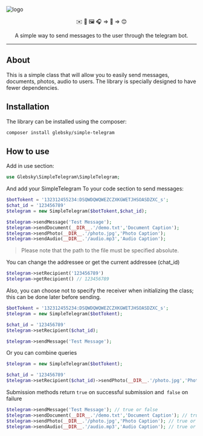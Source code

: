 ![logo](https://i.ibb.co/Vv58qTS/simple-Telegram.png "Simple Telegram")

<p align="center">
    ✉️ 📄 🖼️ 🎧 => 🤖 => 😊
</p>
<p align="center">
    A simple way to send messages to the user through the telegram bot.
</p>

---

## About
This is a simple class that will allow you to easily send messages, documents, photos, audio to users. The library is specially designed to have fewer dependencies.

## Installation
The library can be installed using the composer:
```bash
сomposer install glebsky/simple-telegram
```
## How to use
Add in use section:
```php
use Glebsky\SimpleTelegram\SimpleTelegram;
```
And add your SimpleTelegram To your code section to send messages:
```php
$botTokent = '132312455234:DSQWDQWQWEZCZXKGWETJHSOASDZXC_s';
$chat_id = '123456789'
$telegram = new SimpleTelegram($botTokent,$chat_id);

$telegram->sendMessage('Test Message');
$telegram->sendDocument(__DIR__.'/demo.txt','Document Caption');
$telegram->sendPhoto(__DIR__.'/photo.jpg','Photo Caption');
$telegram->sendAudio(__DIR__.'/audio.mp3','Audio Caption');
```
>Please note that the path to the file must be specified absolute.

You can change the addressee or get the current addressee (chat_id)
```php
$telegram->setRecipient('123456789')
$telegram->getRecipient() // 123456789
```
Also, you can choose not to specify the receiver when initializing the class; this can be done later before sending.
```php
$botTokent = '132312455234:DSQWDQWQWEZCZXKGWETJHSOASDZXC_s';
$telegram = new SimpleTelegram($botTokent);

$chat_id = '123456789'
$telegram->setRecipient($chat_id);

$telegram->sendMessage('Test Message');
```
Or you can combine queries
```php
$telegram = new SimpleTelegram($botTokent);

$chat_id = '123456789'
$telegram->setRecipient($chat_id)->sendPhoto(__DIR__.'/photo.jpg','Photo Caption');
```

Submission methods return `true` on successful submission and` false` on failure

```php
$telegram->sendMessage('Test Message'); // true or false
$telegram->sendDocument(__DIR__.'/demo.txt','Document Caption'); // true or false
$telegram->sendPhoto(__DIR__.'/photo.jpg','Photo Caption'); // true or false
$telegram->sendAudio(__DIR__.'/audio.mp3','Audio Caption'); // true or false
```

